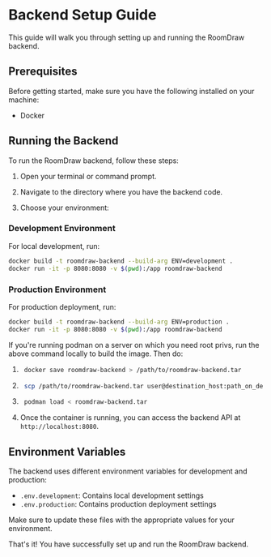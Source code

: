 # Backend Setup Guide

This guide will walk you through setting up and running the RoomDraw backend.

## Prerequisites

Before getting started, make sure you have the following installed on your machine:

- Docker

## Running the Backend

To run the RoomDraw backend, follow these steps:

1. Open your terminal or command prompt.

2. Navigate to the directory where you have the backend code.

3. Choose your environment:

### Development Environment

For local development, run:
```bash
docker build -t roomdraw-backend --build-arg ENV=development .
docker run -it -p 8080:8080 -v $(pwd):/app roomdraw-backend
```

### Production Environment

For production deployment, run:
```bash
docker build -t roomdraw-backend --build-arg ENV=production .
docker run -it -p 8080:8080 -v $(pwd):/app roomdraw-backend
```

If you're running podman on a server on which you need root privs, run the above command locally to build the image. Then do:

1. ```bash
    docker save roomdraw-backend > /path/to/roomdraw-backend.tar
    ```
2. ```bash
    scp /path/to/roomdraw-backend.tar user@destination_host:path_on_destination 
    ```
3. ```bash
    podman load < roomdraw-backend.tar
    ```

4. Once the container is running, you can access the backend API at `http://localhost:8080`.

## Environment Variables

The backend uses different environment variables for development and production:

- `.env.development`: Contains local development settings
- `.env.production`: Contains production deployment settings

Make sure to update these files with the appropriate values for your environment.

That's it! You have successfully set up and run the RoomDraw backend.
